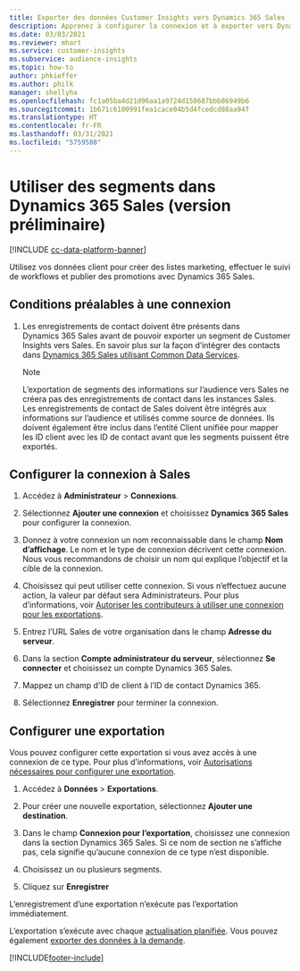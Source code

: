 ```yaml
---
title: Exporter des données Customer Insights vers Dynamics 365 Sales
description: Apprenez à configurer la connexion et à exporter vers Dynamics 365 Sales.
ms.date: 03/03/2021
ms.reviewer: mhart
ms.service: customer-insights
ms.subservice: audience-insights
ms.topic: how-to
author: phkieffer
ms.author: philk
manager: shellyha
ms.openlocfilehash: fc1a05ba4d21d96aa1a9724d158687bbb86949b6
ms.sourcegitcommit: 1b671c6100991fea1cace04b5d4fcedcd88aa94f
ms.translationtype: HT
ms.contentlocale: fr-FR
ms.lasthandoff: 03/31/2021
ms.locfileid: "5759588"
---
```

# <a name="use-segments-in-dynamics-365-sales-preview"></a>Utiliser des segments dans Dynamics 365 Sales (version préliminaire)

[!INCLUDE [cc-data-platform-banner](../includes/cc-data-platform-banner.md)]

Utilisez vos données client pour créer des listes marketing, effectuer le suivi de workflows et publier des promotions avec Dynamics 365 Sales.

## <a name="prerequisite-for-connection"></a>Conditions préalables à une connexion

1. Les enregistrements de contact doivent être présents dans Dynamics 365 Sales avant de pouvoir exporter un segment de Customer Insights vers Sales. En savoir plus sur la façon d’intégrer des contacts dans [Dynamics 365 Sales utilisant Common Data Services](connect-power-query.md).

   > [!NOTE]
   > L’exportation de segments des informations sur l’audience vers Sales ne créera pas des enregistrements de contact dans les instances Sales. Les enregistrements de contact de Sales doivent être intégrés aux informations sur l’audience et utilisés comme source de données. Ils doivent également être inclus dans l’entité Client unifiée pour mapper les ID client avec les ID de contact avant que les segments puissent être exportés.

## <a name="set-up-the-connection-to-sales"></a>Configurer la connexion à Sales

1. Accédez à **Administrateur** > **Connexions**.

1. Sélectionnez **Ajouter une connexion** et choisissez **Dynamics 365 Sales** pour configurer la connexion.

1. Donnez à votre connexion un nom reconnaissable dans le champ **Nom d’affichage**. Le nom et le type de connexion décrivent cette connexion. Nous vous recommandons de choisir un nom qui explique l’objectif et la cible de la connexion.

1. Choisissez qui peut utiliser cette connexion. Si vous n’effectuez aucune action, la valeur par défaut sera Administrateurs. Pour plus d’informations, voir [Autoriser les contributeurs à utiliser une connexion pour les exportations](connections.md#allow-contributors-to-use-a-connection-for-exports).

1. Entrez l’URL Sales de votre organisation dans le champ **Adresse du serveur**.

1. Dans la section **Compte administrateur du serveur**, sélectionnez **Se connecter** et choisissez un compte Dynamics 365 Sales.

1. Mappez un champ d’ID de client à l’ID de contact Dynamics 365.

1. Sélectionnez **Enregistrer** pour terminer la connexion. 

## <a name="configure-an-export"></a>Configurer une exportation

Vous pouvez configurer cette exportation si vous avez accès à une connexion de ce type. Pour plus d’informations, voir [Autorisations nécessaires pour configurer une exportation](export-destinations.md#set-up-a-new-export).

1. Accédez à **Données** > **Exportations**.

1. Pour créer une nouvelle exportation, sélectionnez **Ajouter une destination**.

1. Dans le champ **Connexion pour l’exportation**, choisissez une connexion dans la section Dynamics 365 Sales. Si ce nom de section ne s’affiche pas, cela signifie qu’aucune connexion de ce type n’est disponible.

1. Choisissez un ou plusieurs segments.

1. Cliquez sur **Enregistrer**

L’enregistrement d’une exportation n’exécute pas l’exportation immédiatement.

L’exportation s’exécute avec chaque [actualisation planifiée](system.md#schedule-tab). Vous pouvez également [exporter des données à la demande](export-destinations.md#run-exports-on-demand). 

[!INCLUDE[footer-include](../includes/footer-banner.md)]
